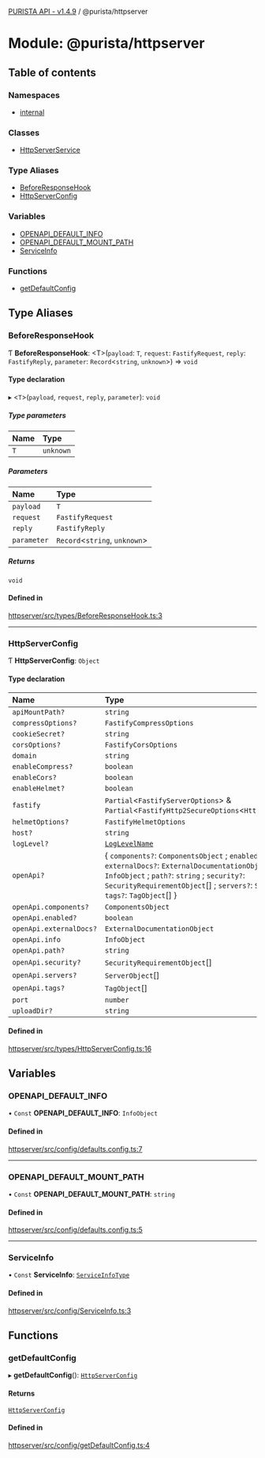 [PURISTA API - v1.4.9](../README.md) / @purista/httpserver

# Module: @purista/httpserver

## Table of contents

### Namespaces

- [internal](purista_httpserver.internal.md)

### Classes

- [HttpServerService](../classes/purista_httpserver.HttpServerService.md)

### Type Aliases

- [BeforeResponseHook](purista_httpserver.md#beforeresponsehook)
- [HttpServerConfig](purista_httpserver.md#httpserverconfig)

### Variables

- [OPENAPI\_DEFAULT\_INFO](purista_httpserver.md#openapi_default_info)
- [OPENAPI\_DEFAULT\_MOUNT\_PATH](purista_httpserver.md#openapi_default_mount_path)
- [ServiceInfo](purista_httpserver.md#serviceinfo)

### Functions

- [getDefaultConfig](purista_httpserver.md#getdefaultconfig)

## Type Aliases

### BeforeResponseHook

Ƭ **BeforeResponseHook**: <T\>(`payload`: `T`, `request`: `FastifyRequest`, `reply`: `FastifyReply`, `parameter`: `Record`<`string`, `unknown`\>) => `void`

#### Type declaration

▸ <`T`\>(`payload`, `request`, `reply`, `parameter`): `void`

##### Type parameters

| Name | Type |
| :------ | :------ |
| `T` | `unknown` |

##### Parameters

| Name | Type |
| :------ | :------ |
| `payload` | `T` |
| `request` | `FastifyRequest` |
| `reply` | `FastifyReply` |
| `parameter` | `Record`<`string`, `unknown`\> |

##### Returns

`void`

#### Defined in

[httpserver/src/types/BeforeResponseHook.ts:3](https://github.com/sebastianwessel/purista/blob/e4f9042/packages/httpserver/src/types/BeforeResponseHook.ts#L3)

___

### HttpServerConfig

Ƭ **HttpServerConfig**: `Object`

#### Type declaration

| Name | Type |
| :------ | :------ |
| `apiMountPath?` | `string` |
| `compressOptions?` | `FastifyCompressOptions` |
| `cookieSecret?` | `string` |
| `corsOptions?` | `FastifyCorsOptions` |
| `domain` | `string` |
| `enableCompress?` | `boolean` |
| `enableCors?` | `boolean` |
| `enableHelmet?` | `boolean` |
| `fastify` | `Partial`<`FastifyServerOptions`\> & `Partial`<`FastifyHttp2SecureOptions`<`Http2SecureServer`\>\> |
| `helmetOptions?` | `FastifyHelmetOptions` |
| `host?` | `string` |
| `logLevel?` | [`LogLevelName`](purista_httpserver.internal.md#loglevelname) |
| `openApi?` | { `components?`: `ComponentsObject` ; `enabled?`: `boolean` ; `externalDocs?`: `ExternalDocumentationObject` ; `info`: `InfoObject` ; `path?`: `string` ; `security?`: `SecurityRequirementObject`[] ; `servers?`: `ServerObject`[] ; `tags?`: `TagObject`[]  } |
| `openApi.components?` | `ComponentsObject` |
| `openApi.enabled?` | `boolean` |
| `openApi.externalDocs?` | `ExternalDocumentationObject` |
| `openApi.info` | `InfoObject` |
| `openApi.path?` | `string` |
| `openApi.security?` | `SecurityRequirementObject`[] |
| `openApi.servers?` | `ServerObject`[] |
| `openApi.tags?` | `TagObject`[] |
| `port` | `number` |
| `uploadDir?` | `string` |

#### Defined in

[httpserver/src/types/HttpServerConfig.ts:16](https://github.com/sebastianwessel/purista/blob/e4f9042/packages/httpserver/src/types/HttpServerConfig.ts#L16)

## Variables

### OPENAPI\_DEFAULT\_INFO

• `Const` **OPENAPI\_DEFAULT\_INFO**: `InfoObject`

#### Defined in

[httpserver/src/config/defaults.config.ts:7](https://github.com/sebastianwessel/purista/blob/e4f9042/packages/httpserver/src/config/defaults.config.ts#L7)

___

### OPENAPI\_DEFAULT\_MOUNT\_PATH

• `Const` **OPENAPI\_DEFAULT\_MOUNT\_PATH**: `string`

#### Defined in

[httpserver/src/config/defaults.config.ts:5](https://github.com/sebastianwessel/purista/blob/e4f9042/packages/httpserver/src/config/defaults.config.ts#L5)

___

### ServiceInfo

• `Const` **ServiceInfo**: [`ServiceInfoType`](purista_httpserver.internal.md#serviceinfotype)

#### Defined in

[httpserver/src/config/ServiceInfo.ts:3](https://github.com/sebastianwessel/purista/blob/e4f9042/packages/httpserver/src/config/ServiceInfo.ts#L3)

## Functions

### getDefaultConfig

▸ **getDefaultConfig**(): [`HttpServerConfig`](purista_httpserver.md#httpserverconfig)

#### Returns

[`HttpServerConfig`](purista_httpserver.md#httpserverconfig)

#### Defined in

[httpserver/src/config/getDefaultConfig.ts:4](https://github.com/sebastianwessel/purista/blob/e4f9042/packages/httpserver/src/config/getDefaultConfig.ts#L4)
